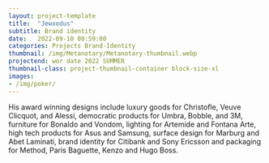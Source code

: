 ```yaml
---
layout: project-template
title:  "Jewxodus"
subtitle: Brand identity
date:   2022-09-10 00:59:00
categories: Projects Brand-Identity
thumbnail: /img/Metanotary/Metanotary-thumbnail.webp
projectend: wor date 2022 SUMMER
thumbnail-class: project-thumbnail-container block-size-xl
images:
- /img/poker/
---
```


His award winning designs include luxury goods for Christofle, Veuve Clicquot, and Alessi, democratic products for Umbra, Bobble, and 3M, furniture for Bonaldo and Vondom, lighting for Artemide and Fontana Arte, high tech products for Asus and Samsung, surface design for Marburg and Abet Laminati, brand identity for Citibank and Sony Ericsson and packaging for Method, Paris Baguette, Kenzo and Hugo Boss.
